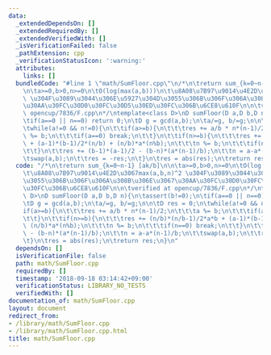 ```yaml
---
data:
  _extendedDependsOn: []
  _extendedRequiredBy: []
  _extendedVerifiedWith: []
  _isVerificationFailed: false
  _pathExtension: cpp
  _verificationStatusIcon: ':warning:'
  attributes:
    links: []
  bundledCode: "#line 1 \"math/SumFloor.cpp\"\n/*\n\treturn sum_{k=0~n-1} [ak/b]\n\
    \n\ta>=0,b>0,n>=0\n\tO(log(max(a,b)))\n\t\u8A08\u7B97\u9014\u4E2D\u3067max(a,b,n)^2\
    \ \u304F\u3089\u3044\u306E\u5927\u304D\u3055\u306B\u306F\u306A\u308B\u306E\u3067\
    \u30AA\u30FC\u30D0\u30FC\u30D5\u30ED\u30FC\u306B\u6CE8\u610F\n\n\tverified at\
    \ opencup/7836/F.cpp\n*/\ntemplate<class D>\nD sumFloor(D a,D b,D n){\n\tassert(b!=0);\n\
    \tif(a==0 || n==0) return 0;\n\tD g = gcd(a,b);\n\ta/=g, b/=g;\n\n\tD res = 0;\n\
    \twhile(a!=0 && n!=0){\n\t\tif(a>=b){\n\t\t\tres += a/b * n*(n-1)/2;\n\t\t\ta\
    \ %= b;\n\t\t\tif(a==0) break;\n\t\t}\n\t\tif(n>=b){\n\t\t\tres += (n/b)*(n/b-1)/2*a*b\
    \ + (a-1)*(b-1)/2*(n/b) + (n/b)*a*(n%b);\n\t\t\tn %= b;\n\t\t\tif(n==0) break;\n\
    \t\t}\n\t\tres += (b-1)*(a-1)/2 - (b-n)*(a*(n-1)/b);\n\t\tn = a-a*(n-1)/b;\n\t\
    \tswap(a,b);\n\t\tres = -res;\n\t}\n\tres = abs(res);\n\treturn res;\n}\n"
  code: "/*\n\treturn sum_{k=0~n-1} [ak/b]\n\n\ta>=0,b>0,n>=0\n\tO(log(max(a,b)))\n\
    \t\u8A08\u7B97\u9014\u4E2D\u3067max(a,b,n)^2 \u304F\u3089\u3044\u306E\u5927\u304D\
    \u3055\u306B\u306F\u306A\u308B\u306E\u3067\u30AA\u30FC\u30D0\u30FC\u30D5\u30ED\
    \u30FC\u306B\u6CE8\u610F\n\n\tverified at opencup/7836/F.cpp\n*/\ntemplate<class\
    \ D>\nD sumFloor(D a,D b,D n){\n\tassert(b!=0);\n\tif(a==0 || n==0) return 0;\n\
    \tD g = gcd(a,b);\n\ta/=g, b/=g;\n\n\tD res = 0;\n\twhile(a!=0 && n!=0){\n\t\t\
    if(a>=b){\n\t\t\tres += a/b * n*(n-1)/2;\n\t\t\ta %= b;\n\t\t\tif(a==0) break;\n\
    \t\t}\n\t\tif(n>=b){\n\t\t\tres += (n/b)*(n/b-1)/2*a*b + (a-1)*(b-1)/2*(n/b) +\
    \ (n/b)*a*(n%b);\n\t\t\tn %= b;\n\t\t\tif(n==0) break;\n\t\t}\n\t\tres += (b-1)*(a-1)/2\
    \ - (b-n)*(a*(n-1)/b);\n\t\tn = a-a*(n-1)/b;\n\t\tswap(a,b);\n\t\tres = -res;\n\
    \t}\n\tres = abs(res);\n\treturn res;\n}\n"
  dependsOn: []
  isVerificationFile: false
  path: math/SumFloor.cpp
  requiredBy: []
  timestamp: '2018-09-18 03:14:42+09:00'
  verificationStatus: LIBRARY_NO_TESTS
  verifiedWith: []
documentation_of: math/SumFloor.cpp
layout: document
redirect_from:
- /library/math/SumFloor.cpp
- /library/math/SumFloor.cpp.html
title: math/SumFloor.cpp
---
```

